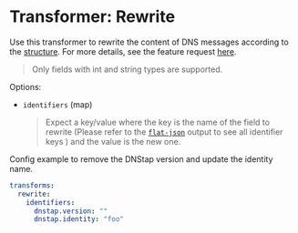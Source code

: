 # Transformer: Rewrite

Use this transformer to rewrite the content of DNS messages according to the [structure](../dnsjson.md#dns-collector---json-encoding).
For more details, see the feature request [here](https://github.com/dmachard/DNS-collector/issues/527).

> Only fields with int and string types are supported.

Options:

* `identifiers` (map)
  > Expect a key/value where the key is the name of the field to rewrite (Please refer  to the [`flat-json`](../dnsjson.md#flat-json-format-recommended) output to see all identifier keys ) and the value is the new one.

Config example to remove the DNStap version and update the identity name.

```yaml
transforms:
  rewrite:
    identifiers:
      dnstap.version: ""
      dnstap.identity: "foo"
```
